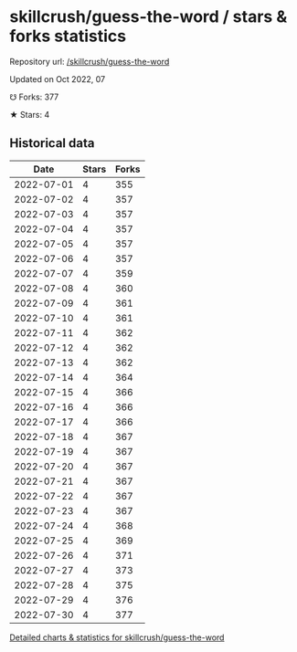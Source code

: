 # skillcrush/guess-the-word / stars & forks statistics

Repository url: [/skillcrush/guess-the-word](https://github.com/skillcrush/guess-the-word)

Updated on Oct 2022, 07

☋ Forks: 377

★ Stars: 4

## Historical data
| Date | Stars | Forks |
|------|-------|-------|
| 2022-07-01 | 4 | 355 | 
| 2022-07-02 | 4 | 357 | 
| 2022-07-03 | 4 | 357 | 
| 2022-07-04 | 4 | 357 | 
| 2022-07-05 | 4 | 357 | 
| 2022-07-06 | 4 | 357 | 
| 2022-07-07 | 4 | 359 | 
| 2022-07-08 | 4 | 360 | 
| 2022-07-09 | 4 | 361 | 
| 2022-07-10 | 4 | 361 | 
| 2022-07-11 | 4 | 362 | 
| 2022-07-12 | 4 | 362 | 
| 2022-07-13 | 4 | 362 | 
| 2022-07-14 | 4 | 364 | 
| 2022-07-15 | 4 | 366 | 
| 2022-07-16 | 4 | 366 | 
| 2022-07-17 | 4 | 366 | 
| 2022-07-18 | 4 | 367 | 
| 2022-07-19 | 4 | 367 | 
| 2022-07-20 | 4 | 367 | 
| 2022-07-21 | 4 | 367 | 
| 2022-07-22 | 4 | 367 | 
| 2022-07-23 | 4 | 367 | 
| 2022-07-24 | 4 | 368 | 
| 2022-07-25 | 4 | 369 | 
| 2022-07-26 | 4 | 371 | 
| 2022-07-27 | 4 | 373 | 
| 2022-07-28 | 4 | 375 | 
| 2022-07-29 | 4 | 376 | 
| 2022-07-30 | 4 | 377 | 


[Detailed charts & statistics for skillcrush/guess-the-word](https://reviewgithub.com/rep/skillcrush/guess-the-word)
